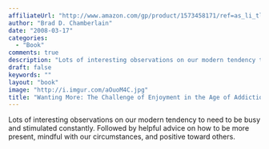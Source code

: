 ```yaml
---
affiliateUrl: "http://www.amazon.com/gp/product/1573458171/ref=as_li_tl?ie=UTF8&camp=1789&creative=390957&creativeASIN=1573458171&linkCode=as2&tag=jaktre-20&linkId=RGUBJ73KPIZ6MRSF"
author: "Brad D. Chamberlain"
date: "2008-03-17"
categories:
  - "Book"
comments: true
description: "Lots of interesting observations on our modern tendency to need to be busy and stimulated constantly.  Followed by helpful advice on how to be more pr"
draft: false
keywords: ""
layout: "book"
image: "http://i.imgur.com/aOuoM4C.jpg"
title: "Wanting More: The Challenge of Enjoyment in the Age of Addiction"
---
```


Lots of interesting observations on our modern tendency to need to be busy and stimulated constantly.  Followed by helpful advice on how to be more present, mindful with our circumstances, and positive toward others.
